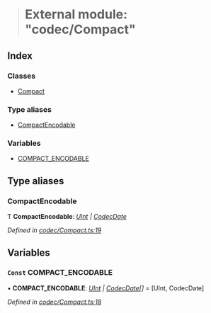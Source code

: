 > # External module: "codec/Compact"

## Index

### Classes

* [Compact](../classes/_codec_compact_.compact.md)

### Type aliases

* [CompactEncodable](_codec_compact_.md#compactencodable)

### Variables

* [COMPACT_ENCODABLE](_codec_compact_.md#const-compact_encodable)

## Type aliases

###  CompactEncodable

Ƭ **CompactEncodable**: *[UInt](../classes/_codec_uint_.uint.md) | [CodecDate](../classes/_codec_date_.codecdate.md)*

*Defined in [codec/Compact.ts:19](https://github.com/polkadot-js/api/blob/07b89e7/packages/types/src/codec/Compact.ts#L19)*

## Variables

### `Const` COMPACT_ENCODABLE

• **COMPACT_ENCODABLE**: *[UInt](../classes/_codec_uint_.uint.md) | [CodecDate](../classes/_codec_date_.codecdate.md)[]* =  [UInt, CodecDate]

*Defined in [codec/Compact.ts:18](https://github.com/polkadot-js/api/blob/07b89e7/packages/types/src/codec/Compact.ts#L18)*
